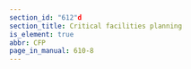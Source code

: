```yaml
---
section_id: "612"d
section_title: Critical facilities planning
is_element: true
abbr: CFP
page_in_manual: 610-8
---
```

